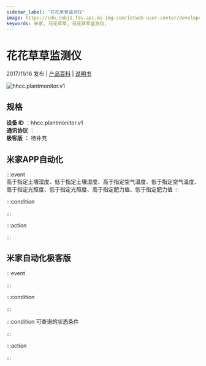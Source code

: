 ```yaml
---
sidebar_label: '花花草草监测仪'
image: https://cdn.cnbj1.fds.api.mi-img.com/iotweb-user-center/developer_1679047511209iK6lrWPF.png?GalaxyAccessKeyId=AKVGLQWBOVIRQ3XLEW&Expires=9223372036854775807&Signature=zaMzxuSsa+bKoLsu/ZzMQYAwxB4=
keywords: 米家, 花花草草, 花花草草监测仪, 
---
```

# 花花草草监测仪

2017/11/16 发布 | [产品百科](https://home.mi.com/webapp/content/baike/product/index.html?model=hhcc.plantmonitor.v1/) | [说明书](https://home.mi.com/views/introduction.html?model=hhcc.plantmonitor.v1&region=cn)

![hhcc.plantmonitor.v1](https://cdn.cnbj1.fds.api.mi-img.com/iotweb-user-center/developer_1679047511209iK6lrWPF.png?GalaxyAccessKeyId=AKVGLQWBOVIRQ3XLEW&Expires=9223372036854775807&Signature=zaMzxuSsa+bKoLsu/ZzMQYAwxB4=)

## 规格  
> 
**设备 ID** ：hhcc.plantmonitor.v1  
**通讯协议** ：  
**极客版**  ： 待补充 


## 米家APP自动化  

:::event  
高于指定土壤湿度、低于指定土壤湿度、高于指定空气温度、低于指定空气温度、高于指定光照度、低于指定光照度、高于指定肥力值、低于指定肥力值
:::

:::condition  

:::

:::action   

:::

## 米家自动化极客版  

:::event  

:::

:::condition  

:::

:::condition 可查询的状态条件  

:::

:::action  

:::

        
